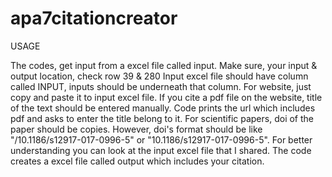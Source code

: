 # apa7citationcreator
USAGE

The codes, get input from a excel file called input.
Make sure, your input & output location, check row 39 & 280
Input excel file should have column called INPUT, inputs should be underneath that column.
For website, just copy and paste it to input excel file.
If you cite a pdf file on the website, title of the text should be entered manually.
Code prints the url which includes pdf and asks to enter the title belong to it.
For scientific papers, doi of the paper should be copies. However, doi's format
should be like "/10.1186/s12917-017-0996-5" or "10.1186/s12917-017-0996-5".
For better understanding you can look at the input excel file that I shared.
The code creates a excel file called output which includes your citation.
